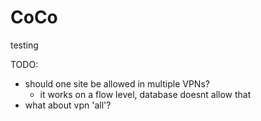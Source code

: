 # CoCo
testing

TODO:

- should one site be allowed in multiple VPNs?
  - it works on a flow level, database doesnt allow that
- what about vpn 'all'?

